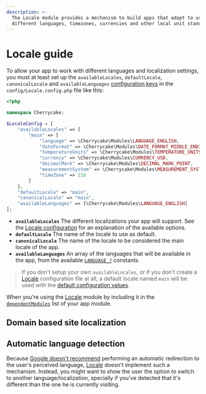 ```yaml
---
description: >-
  The Locale module provides a mechanism to build apps that adapt to users using
  different languages, timezones, currencies and other local unit standards.
---
```


# Locale guide

To allow your app to work with different languages and localization settings, you must at least set up the `availableLocales`, `defaultLocale`, `canonicalLocale` and `availableLanguages` [configuration keys](../../reference/core-modules/locale/#configuration) in the `config/Locale.config.php` file like this:

```php
<?php

namespace Cherrycake;

$LocaleConfig = [
	"availableLocales" => [
		"main" => [
			"language" => \Cherrycake\Modules\LANGUAGE_ENGLISH,
			"dateFormat" => \Cherrycake\Modules\DATE_FORMAT_MIDDLE_ENDIAN,
			"temperatureUnits" => \Cherrycake\Modules\TEMPERATURE_UNITS_FAHRENHEIT,
			"currency" => \Cherrycake\Modules\CURRENCY_USD,
			"decimalMark" => \Cherrycake\Modules\DECIMAL_MARK_POINT,
			"measurementSystem" => \Cherrycake\Modules\MEASUREMENT_SYSTEM_IMPERIAL,
			"timeZone" => 216
		]
	],
	"defaultLocale" => "main",
	"canonicalLocale" => "main",
	"availableLanguages" => [\Cherrycake\Modules\LANGUAGE_ENGLISH]
];
```

* **`availableLocales`** The different localizations your app will support. See the [Locale configuration](../../reference/core-modules/locale/#configuration) for an explanation of the available options.
* **`defaultLocale`** The name of the locale to use as default.
* **`canonicalLocale`** The name of the locale to be considered the main locale of the app.
* **`availableLanguages`** An array of the languages that will be available in the app, from the available [`LANGUAGE_?`](../../reference/core-modules/locale/#constants) constants.

> If you don't setup your own `availableLocales`, or if you don't create a [Locale](../../reference/core-modules/locale/) configuration file at all,  a default locale named `main` will be used with the [default configuration values](../../reference/core-modules/locale/#configuration).

When you're using the [Locale](../../reference/core-modules/locale/) module by including it in the [`dependentModules`](../modules-guide.md#specifying-module-dependencies) list of your app module.

## Domain based site localization

## Automatic language detection

Because [Google doesn't recommend](https://support.google.com/webmasters/answer/182192) performing an automatic redirection to the user's perceived language, [Locale](../../reference/core-modules/locale/) doesn't implement such a mechanism. Instead, you might want to show the user the option to switch to another language/localization, specially if you've detected that it's different than the one he is currently visiting.


